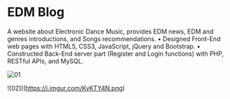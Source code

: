 # EDM Blog
A website about Electronic Dance Music, provides EDM news, EDM and genres introductions, and Songs recommendations.
•	Designed Front-End web pages with HTML5, CSS3, JavaScript, jQuery and Bootstrap.
•	Constructed Back-End server part (Register and Login functions) with PHP, RESTful APIs, and MySQL.

![01](https://i.imgur.com/pj3Knw7.png)

![02]((https://i.imgur.com/KvKTY4N.png)
